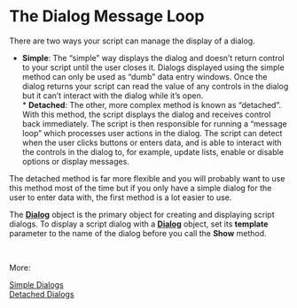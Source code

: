 # The Dialog Message Loop

There are two ways your script can manage the display of a dialog.

- **Simple**: The “simple” way displays the dialog and doesn’t return control to your script until the user closes it. Dialogs displayed using the simple method can only be used as “dumb” data entry windows. Once the dialog returns your script can read the value of any controls in the dialog but it can’t interact with the dialog while it’s open.  
  \* **Detached**: The other, more complex method is known as “detached”. With this method, the script displays the dialog and receives control back immediately. The script is then responsible for running a “message loop” which processes user actions in the dialog. The script can detect when the user clicks buttons or enters data, and is able to interact with the controls in the dialog to, for example, update lists, enable or disable options or display messages.

The detached method is far more flexible and you will probably want to use this method most of the time but if you only have a simple dialog for the user to enter data with, the first method is a lot easier to use.

The **[Dialog](/Manual/reference/scripting_reference/scripting_objects/dialog.md)** object is the primary object for creating and displaying script dialogs. To display a script dialog with a **[Dialog](/Manual/reference/scripting_reference/scripting_objects/dialog.md)** object, set its **template** parameter to the name of the dialog before you call the **Show** method.

 

More:

[Simple Dialogs](/Manual/scripting/script_dialogs/the_dialog_message_loop/simple_dialogs.md)  
[Detached Dialogs](/Manual/scripting/script_dialogs/the_dialog_message_loop/detached_dialogs.md)  
